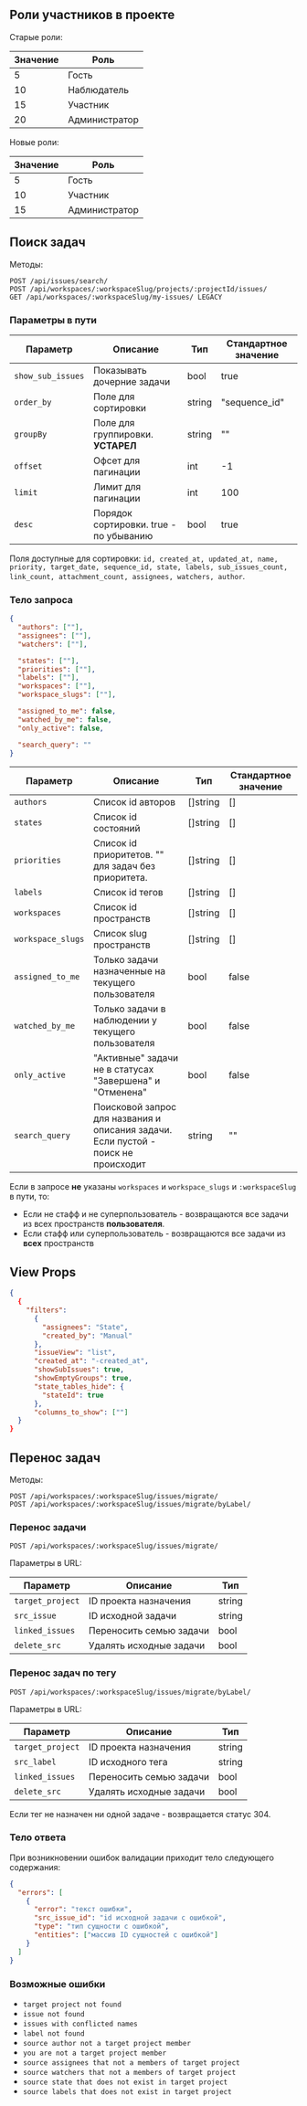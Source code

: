 ## Роли участников в проекте

Старые роли:

| Значение | Роль          |
| -------- | ------------- |
| 5        | Гость         |
| 10       | Наблюдатель   |
| 15       | Участник      |
| 20       | Администратор |

Новые роли:

| Значение | Роль          |
| -------- | ------------- |
| 5        | Гость         |
| 10       | Участник      |
| 15       | Администратор |

## Поиск задач

Методы:

```
POST /api/issues/search/
POST /api/workspaces/:workspaceSlug/projects/:projectId/issues/
GET /api/workspaces/:workspaceSlug/my-issues/ LEGACY
```

### Параметры в пути

| Параметр          | Описание                               | Тип    | Стандартное значение |
| ----------------- | -------------------------------------- | ------ | -------------------- |
| `show_sub_issues` | Показывать дочерние задачи             | bool   | true                 |
| `order_by`        | Поле для сортировки                    | string | "sequence_id"        |
| `groupBy`         | Поле для группировки. **УСТАРЕЛ**      | string | ""                   |
| `offset`          | Офсет для пагинации                    | int    | -1                   |
| `limit`           | Лимит для пагинации                    | int    | 100                  |
| `desc`            | Порядок сортировки. true - по убыванию | bool   | true                 |

Поля доступные для сортировки: `id, created_at, updated_at, name, priority, target_date, sequence_id, state, labels, sub_issues_count, link_count, attachment_count, assignees, watchers, author`.

### Тело запроса

```json
{
  "authors": [""],
  "assignees": [""],
  "watchers": [""],

  "states": [""],
  "priorities": [""],
  "labels": [""],
  "workspaces": [""],
  "workspace_slugs": [""],

  "assigned_to_me": false,
  "watched_by_me": false,
  "only_active": false,

  "search_query": ""
}
```

| Параметр          | Описание                                                                           | Тип      | Стандартное значение |
| ----------------- | ---------------------------------------------------------------------------------- | -------- | -------------------- |
| `authors`         | Список id авторов                                                                  | []string | []                   |
| `states`          | Список id состояний                                                                | []string | []                   |
| `priorities`      | Список id приоритетов. "" для задач без приоритета.                                | []string | []                   |
| `labels`          | Список id тегов                                                                    | []string | []                   |
| `workspaces`      | Список id пространств                                                              | []string | []                   |
| `workspace_slugs` | Список slug пространств                                                            | []string | []                   |
| `assigned_to_me`  | Только задачи назначенные на текущего пользователя                                 | bool     | false                |
| `watched_by_me`   | Только задачи в наблюдении у текущего пользователя                                 | bool     | false                |
| `only_active`     | "Активные" задачи не в статусах "Завершена" и "Отменена"                           | bool     | false                |
| `search_query`    | Поисковой запрос для названия и описания задачи. Если пустой - поиск не происходит | string   | ""                   |

Если в запросе **не** указаны `workspaces` и `workspace_slugs` и `:workspaceSlug` в пути, то:

- Если не стафф и не суперпользователь - возвращаются все задачи из всех пространств **пользователя**.
- Если стафф или суперпользователь - возвращаются все задачи из **всех** пространств

## View Props

```json
{
  {
    "filters":
      {
        "assignees": "State",
        "created_by": "Manual"
      },
      "issueView": "list",
      "created_at": "-created_at",
      "showSubIssues": true,
      "showEmptyGroups": true,
      "state_tables_hide": {
        "stateId": true
      },
      "columns_to_show": [""]
  }
}
```

## Перенос задач

Методы:

```
POST /api/workspaces/:workspaceSlug/issues/migrate/
POST /api/workspaces/:workspaceSlug/issues/migrate/byLabel/
```

### Перенос задачи

`POST /api/workspaces/:workspaceSlug/issues/migrate/`

Параметры в URL:

| Параметр         | Описание                | Тип    |
| ---------------- | ----------------------- | ------ |
| `target_project` | ID проекта назначения   | string |
| `src_issue`      | ID исходной задачи      | string |
| `linked_issues`  | Переносить семью задачи | bool   |
| `delete_src`     | Удалять исходные задачи | bool   |

### Перенос задач по тегу

`POST /api/workspaces/:workspaceSlug/issues/migrate/byLabel/`

Параметры в URL:

| Параметр         | Описание                | Тип    |
| ---------------- | ----------------------- | ------ |
| `target_project` | ID проекта назначения   | string |
| `src_label`      | ID исходного тега       | string |
| `linked_issues`  | Переносить семью задачи | bool   |
| `delete_src`     | Удалять исходные задачи | bool   |

Если тег не назначен ни одной задаче - возвращается статус 304.

### Тело ответа

При возникновении ошибок валидации приходит тело следующего содержания:

```json
{
  "errors": [
    {
      "error": "текст ошибки",
      "src_issue_id": "id исходной задачи с ошибкой",
      "type": "тип сущности с ошибкой",
      "entities": ["массив ID сущностей с ошибкой"]
    }
  ]
}
```

### Возможные ошибки

- `target project not found`
- `issue not found`
- `issues with conflicted names`
- `label not found`
- `source author not a target project member`
- `you are not a target project member`
- `source assignees that not a members of target project`
- `source watchers that not a members of target project`
- `source state that does not exist in target project`
- `source labels that does not exist in target project`

